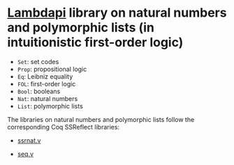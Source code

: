 [Lambdapi](https://github.com/Deducteam/lambdapi) library on natural numbers and polymorphic lists (in intuitionistic first-order logic)
=========================================================

- `Set`: set codes
- `Prop`: propositional logic
- `Eq`: Leibniz equality
- `FOL`: first-order logic
- `Bool`: booleans
- `Nat`: natural numbers
- `List`: polymorphic lists

The libraries on natural numbers and polymorphic lists follow the
corresponding Coq SSReflect libraries:

- [ssrnat.v](https://github.com/math-comp/math-comp/blob/master/mathcomp/ssreflect/ssrnat.v)

- [seq.v](https://github.com/math-comp/math-comp/blob/master/mathcomp/ssreflect/seq.v)
